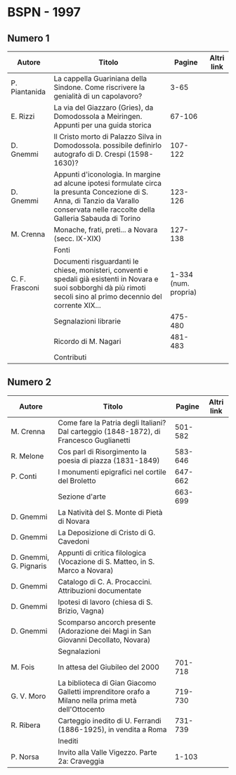 # BSPN - 1997

## Numero 1

| Autore         | Titolo                                                                                                                                                                                | Pagine               | Altri link |
|----------------|---------------------------------------------------------------------------------------------------------------------------------------------------------------------------------------|----------------------|------------|
| P. Piantanida  | La cappella Guariniana della Sindone. Come riscrivere la genialità di un capolavoro?                                                                                                  | 3-65                 |            |
| E. Rizzi       | La via del Giazzaro (Gries), da Domodossola a Meiringen. Appunti per una guida storica                                                                                                | 67-106               |            |
| D. Gnemmi      | Il Cristo morto di Palazzo Silva in Domodossola. possibile definirlo autografo di D. Crespi (1598-1630)?                                                                              | 107-122              |            |
| D. Gnemmi      | Appunti d'iconologia. In margine ad alcune ipotesi formulate circa la presunta Concezione di S. Anna, di Tanzio da Varallo conservata nelle raccolte della Galleria Sabauda di Torino | 123-126              |            |
| M. Crenna      | Monache, frati, preti... a Novara (secc. IX-XIX)                                                                                                                                      | 127-138              |            |
|                | Fonti                                                                                                                                                                                 |                      |            |
| C. F. Frasconi | Documenti risguardanti le chiese, monisteri, conventi e spedali già esistenti in Novara e suoi sobborghi dà più rimoti secoli sino al primo decennio del corrente XIX...              | 1-334 (num. propria) |            |
|                | Segnalazioni librarie                                                                                                                                                                 | 475-480              |            |
|                | Ricordo di M. Nagari                                                                                                                                                                  | 481-483              |            |
|                | Contributi                                                                                                                                                                            |                      |            |

## Numero 2

| Autore                 | Titolo                                                                                             | Pagine  | Altri link |
|------------------------|----------------------------------------------------------------------------------------------------|---------|------------|
| M. Crenna              | Come fare la Patria degli Italiani? Dal carteggio (1848-1872), di Francesco Guglianetti            | 501-582 |            |
| R. Melone              | Cos parl di Risorgimento la poesia di piazza (1831-1849)                                           | 583-646 |            |
| P. Conti               | I monumenti epigrafici nel cortile del Broletto                                                    | 647-662 |            |
|                        | Sezione d'arte                                                                                     | 663-699 |            |
| D. Gnemmi              | La Natività del S. Monte di Pietà di Novara                                                        |         |            |
| D. Gnemmi              | La Deposizione di Cristo di G. Cavedoni                                                            |         |            |
| D. Gnemmi, G. Pignaris | Appunti di critica filologica (Vocazione di S. Matteo, in S. Marco a Novara)                       |         |            |
| D. Gnemmi              | Catalogo di C. A. Procaccini. Attribuzioni documentate                                             |         |            |
| D. Gnemmi              | Ipotesi di lavoro (chiesa di S. Brizio, Vagna)                                                     |         |            |
| D. Gnemmi              | Scomparso ancorch presente (Adorazione dei Magi in San Giovanni Decollato, Novara)                 |         |            |
|                        | Segnalazioni                                                                                       |         |            |
| M. Fois                | In attesa del Giubileo del 2000                                                                    | 701-718 |            |
| G. V. Moro             | La biblioteca di Gian Giacomo Galletti imprenditore orafo a Milano nella prima metà dell'Ottocento | 719-730 |            |
| R. Ribera              | Carteggio inedito di U. Ferrandi (1886-1925), in vendita a Roma                                    | 731-739 |            |
|                        | Inediti                                                                                            |         |            |
| P. Norsa               | Invito alla Valle Vigezzo. Parte 2a: Craveggia                                                     | 1-103   |            |
